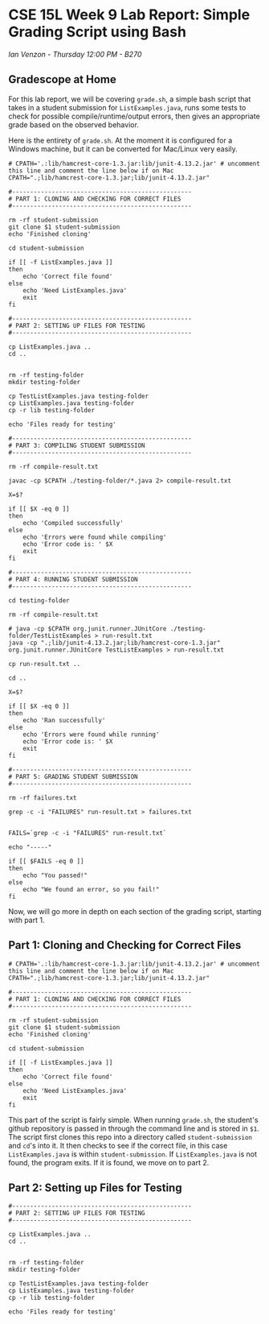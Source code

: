 # CSE 15L Week 9 Lab Report: Simple Grading Script using Bash

*Ian Venzon - Thursday 12:00 PM - B270*

## Gradescope at Home

For this lab report, we will be covering `grade.sh`, a simple bash script that takes in a student submission for `ListExamples.java`, runs some tests to check for possible compile/runtime/output errors, then gives an appropriate grade based on the observed behavior.

Here is the entirety of `grade.sh`. At the moment it is configured for a Windows machine, but it can be converted for Mac/Linux very easily.

```
# CPATH='.:lib/hamcrest-core-1.3.jar:lib/junit-4.13.2.jar' # uncomment this line and comment the line below if on Mac
CPATH=".;lib/hamcrest-core-1.3.jar;lib/junit-4.13.2.jar"

#--------------------------------------------------
# PART 1: CLONING AND CHECKING FOR CORRECT FILES
#--------------------------------------------------

rm -rf student-submission
git clone $1 student-submission
echo 'Finished cloning'

cd student-submission

if [[ -f ListExamples.java ]]
then
    echo 'Correct file found'
else
    echo 'Need ListExamples.java'
    exit
fi

#--------------------------------------------------
# PART 2: SETTING UP FILES FOR TESTING
#--------------------------------------------------

cp ListExamples.java ..
cd ..


rm -rf testing-folder
mkdir testing-folder

cp TestListExamples.java testing-folder
cp ListExamples.java testing-folder
cp -r lib testing-folder

echo 'Files ready for testing'

#--------------------------------------------------
# PART 3: COMPILING STUDENT SUBMISSION
#--------------------------------------------------

rm -rf compile-result.txt

javac -cp $CPATH ./testing-folder/*.java 2> compile-result.txt

X=$?

if [[ $X -eq 0 ]]
then
    echo 'Compiled successfully'
else
    echo 'Errors were found while compiling'
    echo 'Error code is: ' $X
    exit
fi

#--------------------------------------------------
# PART 4: RUNNING STUDENT SUBMISSION
#--------------------------------------------------

cd testing-folder

rm -rf compile-result.txt

# java -cp $CPATH org.junit.runner.JUnitCore ./testing-folder/TestListExamples > run-result.txt
java -cp ".;lib/junit-4.13.2.jar;lib/hamcrest-core-1.3.jar" org.junit.runner.JUnitCore TestListExamples > run-result.txt

cp run-result.txt ..

cd ..

X=$?

if [[ $X -eq 0 ]]
then
    echo 'Ran successfully'
else
    echo 'Errors were found while running'
    echo 'Error code is: ' $X
    exit
fi

#--------------------------------------------------
# PART 5: GRADING STUDENT SUBMISSION
#--------------------------------------------------

rm -rf failures.txt 

grep -c -i "FAILURES" run-result.txt > failures.txt


FAILS=`grep -c -i "FAILURES" run-result.txt`

echo "-----"

if [[ $FAILS -eq 0 ]]
then
    echo "You passed!"
else
    echo "We found an error, so you fail!"
fi
```

Now, we will go more in depth on each section of the grading script, starting with part 1.


## Part 1: Cloning and Checking for Correct Files

```
# CPATH='.:lib/hamcrest-core-1.3.jar:lib/junit-4.13.2.jar' # uncomment this line and comment the line below if on Mac
CPATH=".;lib/hamcrest-core-1.3.jar;lib/junit-4.13.2.jar"

#--------------------------------------------------
# PART 1: CLONING AND CHECKING FOR CORRECT FILES
#--------------------------------------------------

rm -rf student-submission
git clone $1 student-submission
echo 'Finished cloning'

cd student-submission

if [[ -f ListExamples.java ]]
then
    echo 'Correct file found'
else
    echo 'Need ListExamples.java'
    exit
fi
```
This part of the script is fairly simple. When running `grade.sh`, the student's github repository is passed in through the command line and is stored in `$1`. The script first clones this repo into a directory called `student-submission` and `cd`'s into it. It then checks to see if the correct file, in this case `ListExamples.java` is within `student-submission`. If `ListExamples.java` is not found, the program exits. If it is found, we move on to part 2.

## Part 2: Setting up Files for Testing

```
#--------------------------------------------------
# PART 2: SETTING UP FILES FOR TESTING
#--------------------------------------------------

cp ListExamples.java ..
cd ..


rm -rf testing-folder
mkdir testing-folder

cp TestListExamples.java testing-folder
cp ListExamples.java testing-folder
cp -r lib testing-folder

echo 'Files ready for testing'
```
